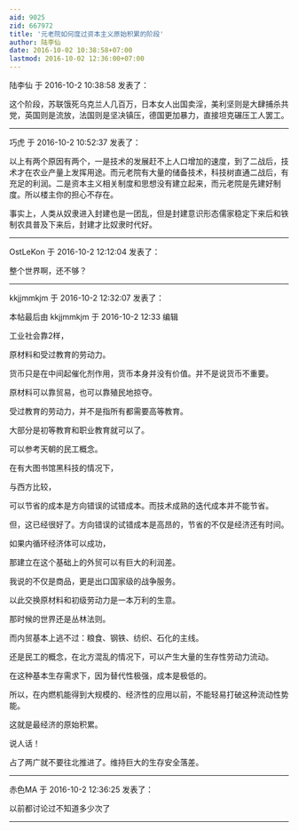 ```yaml
---
aid: 9025
zid: 667972
title: '元老院如何度过资本主义原始积累的阶段'
author: 陆李仙
date: 2016-10-02 10:38:58+07:00
lastmod: 2016-10-02 12:36:00+07:00
---
```


陆李仙 于 2016-10-2 10:38:58 发表了：

这个阶段，苏联饿死乌克兰人几百万，日本女人出国卖淫，美利坚则是大肆捕杀共党，英国则是流放，法国则是坚决镇压，德国更加暴力，直接坦克碾压工人罢工。

---------

巧虎 于 2016-10-2 10:52:37 发表了：

以上有两个原因有两个，一是技术的发展赶不上人口增加的速度，到了二战后，技术才在农业产量上发挥用途。而元老院有大量的储备技术，科技树直通二战后，有充足的利润。二是资本主义相关制度和思想没有建立起来，而元老院是先建好制度。所以楼主你的担心不存在。

事实上，人类从奴隶进入封建也是一团乱，但是封建意识形态儒家稳定下来后和铁制农具普及下来后，封建才比奴隶时代好。

---------

OstLeKon 于 2016-10-2 12:12:04 发表了：

整个世界啊，还不够？

---------

kkjjmmkjm 于 2016-10-2 12:32:07 发表了：

本帖最后由 kkjjmmkjm 于 2016-10-2 12:33 编辑 

工业社会靠2样，

原材料和受过教育的劳动力。

货币只是在中间起催化剂作用，货币本身并没有价值。并不是说货币不重要。

原材料可以靠贸易，也可以靠殖民地掠夺。

受过教育的劳动力，并不是指所有都需要高等教育。

大部分是初等教育和职业教育就可以了。

可以参考天朝的民工概念。

在有大图书馆黑科技的情况下，

与西方比较，

可以节省的成本是方向错误的试错成本。而技术成熟的迭代成本并不能节省。

但，这已经很好了。方向错误的试错成本是高昂的，节省的不仅是经济还有时间。

如果内循环经济体可以成功，

那建立在这个基础上的外贸可以有巨大的利润差。

我说的不仅是商品，更是出口国家级的战争服务。

以此交换原材料和初级劳动力是一本万利的生意。

那时候的世界还是丛林法则。

而内贸基本上逃不过：粮食、钢铁、纺织、石化的主线。

还是民工的概念，在北方混乱的情况下，可以产生大量的生存性劳动力流动。

在这种基本生存需求下，因为替代性极强，成本是极低的。

所以，在内燃机能得到大规模的、经济性的应用以前，不能轻易打破这种流动性势能。

这就是最经济的原始积累。

说人话！

占了两广就不要往北推进了。维持巨大的生存安全落差。

---------

赤色MA 于 2016-10-2 12:36:25 发表了：

以前都讨论过不知道多少次了

---------

